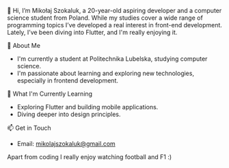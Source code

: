 👋 Hi, I’m Mikołaj Szokaluk, a 20-year-old aspiring developer and a computer science student from Poland. While my studies cover a wide range of programming topics I’ve developed a real interest in front-end development. Lately, I’ve been diving into Flutter, and I'm really enjoying it.


🚀 About Me
- I'm currently a student at Politechnika Lubelska, studying computer science.
- I'm passionate about learning and exploring new technologies, especially in frontend development.

🌱 What I'm Currently Learning
- Exploring Flutter and building mobile applications.
- Diving deeper into design principles.

📫 Get in Touch
- Email: mikolajszokaluk@gmail.com

Apart from coding I really enjoy watching football and F1 :)


<!---
qspyx/qspyx is a ✨ special ✨ repository because its `README.md` (this file) appears on your GitHub profile.
You can click the Preview link to take a look at your changes.
--->
